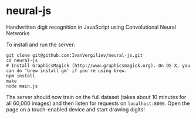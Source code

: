 neural-js
=========

Handwritten digit recognition in JavaScript using Convolutional Neural Networks

To install and run the server:

    git clone git@github.com:IvanVergiliev/neural-js.git
    cd neural-js
    # Install GraphicsMagick (http://www.graphicsmagick.org). On OS X, you can do 'brew install gm' if you're using brew.
    npm install
    make
    node main.js

The server should now train on the full dataset (takes about 10 minutes for all 60,000 images) and then listen for requests on `localhost:8000`. Open the page on a touch-enabled device and start drawing digits!
